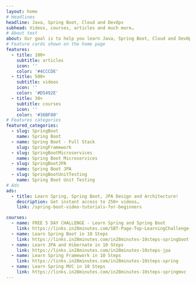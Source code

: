 ```yaml
---
layout: home
# Headlines
headline: Java, Spring Boot, Cloud and DevOps
subhead: Videos, courses, articles and much more…
# About text
about: Our goal is to help you learn Java, Spring Boot, Cloud and DevOps with hands-on, practical videos, articles and courses. Happy Learning!
# Feature cards shown on the home page
features:
  - title: 100+
    subtitle: articles
    icon: ''
    color: '#4CCCDE'
  - title: 500+
    subtitle: videos
    icon: ''
    color: '#D5492E'
  - title: 30+
    subtitle: courses
    icon: ''
    color: '#36BF80'
# Features categories
featured_categories:
  - slug: SpringBoot
    name: Spring Boot
  - name: Spring Boot - Full Stack
    slug: SpringFramework
  - slug: SpringBootMicroservices
    name: Spring Boot Microservices
  - slug: SpringBootJPA
    name: Spring Boot JPA
  - slug: SpringBootUnitTesting
    name: Spring Boot Unit Testing
# Ads
ads:
  - title: Learn Spring, Spring Boot, JPA Design and Architecture!
    description: Get instant access to 250+ videos…
    link: /spring-boot-video-tutorials-for-beginners

courses:
  - name: FREE 5 DAY CHALLENGE - Learn Spring and Spring Boot
    link: https://links.in28minutes.com/SBT-Page-Top-LearningChallenge-SpringBoot
  - name: Learn Spring Boot in 10 Steps
    link: https://links.in28minutes.com/in28minutes-10steps-springboot
  - name: Learn JPA and Hibernate in 10 Steps
    link: https://links.in28minutes.com/in28minutes-10steps-jpa
  - name: Learn Spring Framework in 10 Steps
    link: https://links.in28minutes.com/in28minutes-10steps-spring
  - name: Learn Spring MVC in 10 Steps
    link: https://links.in28minutes.com/in28minutes-10steps-springmvc
---
```

